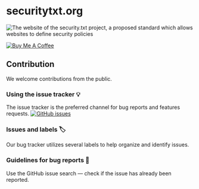 # securitytxt.org

![The website of the security.txt project, a proposed standard which allows websites to define security policies](https://user-images.githubusercontent.com/18099289/42649227-5bbbb1f4-8609-11e8-988c-ad7b41b8873e.png)

<a href="https://www.buymeacoffee.com/edoverflow" target="_blank" rel="noopener"><img src="https://www.buymeacoffee.com/assets/img/custom_images/purple_img.png" alt="Buy Me A Coffee" style="height: auto !important;width: auto !important;" ></a>

## Contribution

We welcome contributions from the public.

### Using the issue tracker 💡

The issue tracker is the preferred channel for bug reports and features requests. [![GitHub issues](https://img.shields.io/github/issues/securitytxt/securitytxt.org.svg?style=flat-square)](https://github.com/securitytxt/securitytxt.org/issues)

### Issues and labels 🏷

Our bug tracker utilizes several labels to help organize and identify issues.

### Guidelines for bug reports 🐛

Use the GitHub issue search — check if the issue has already been reported.
